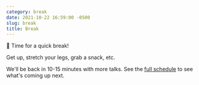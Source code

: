 ```yaml
---
category: break
date: 2021-10-22 16:59:00 -0500
slug: break
title: Break
---
```


🚶 Time for a quick break!

Get up, stretch your legs, grab a snack, etc.

 We'll be back in 10-15 minutes with more talks. See the [full schedule](https://2021.djangocon.us/talks/) to see what's coming up next.